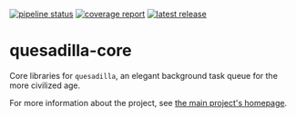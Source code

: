 <!-- `quesadilla` - an elegant background task queue for the more civilized age
Copyright (C) 2024 Artur Ciesielski <artur.ciesielski@gmail.com>

This program is free software: you can redistribute it and/or modify
it under the terms of the GNU General Public License as published by
the Free Software Foundation, either version 3 of the License, or
(at your option) any later version.

This program is distributed in the hope that it will be useful,
but WITHOUT ANY WARRANTY; without even the implied warranty of
MERCHANTABILITY or FITNESS FOR A PARTICULAR PURPOSE.  See the
GNU General Public License for more details.

You should have received a copy of the GNU General Public License
along with this program.  If not, see <https://www.gnu.org/licenses/>. -->

[![pipeline status](https://gitlab.com/arcanery/python/quesadilla/quesadilla/badges/main/pipeline.svg)](https://gitlab.com/arcanery/python/quesadilla/quesadilla/-/commits/main)
[![coverage report](https://gitlab.com/arcanery/python/quesadilla/quesadilla/badges/main/coverage.svg)](https://gitlab.com/arcanery/python/quesadilla/quesadilla/-/commits/main)
[![latest release](https://gitlab.com/arcanery/python/quesadilla/quesadilla-core/-/badges/release.svg)](https://gitlab.com/arcanery/python/quesadilla/quesadilla-core/-/releases)

# quesadilla-core

Core libraries for `quesadilla`, an elegant background task queue for the more civilized age.

For more information about the project, see [the main project's homepage](https://gitlab.com/arcanery/python/quesadilla/quesadilla).
